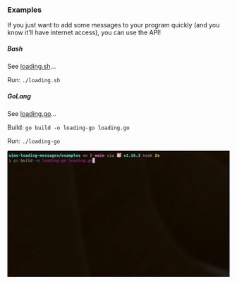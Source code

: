 ### Examples

If you just want to add some messages to your program quickly (and you know it'll have internet access), you can use the API!

##### Bash

See [loading.sh](./loading.sh)...

Run: `./loading.sh`

##### GoLang

See [loading.go](./loading.go)...

Build: `go build -o loading-go loading.go`

Run: `./loading-go`

![go demo](./go-demo.gif)
